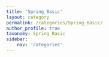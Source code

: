 ```yaml
---
title: 'Spring_Basic'
layout: category
permalink: /categories/Spring_Basic/
author_profile: true
taxonomy: Spring_Basic
sidebar:
    nav: 'categories'
---
```

